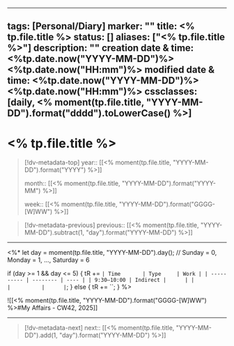 
---
tags: [Personal/Diary]
marker: ""
title: <% tp.file.title %>
status: []
aliases: ["<% tp.file.title %>"]
description: ""
creation date & time: <%tp.date.now("YYYY-MM-DD")%> <%tp.date.now("HH:mm")%>
modified date & time: <%tp.date.now("YYYY-MM-DD")%> <%tp.date.now("HH:mm")%>
cssclasses: [daily, <% moment(tp.file.title, "YYYY-MM-DD").format("dddd").toLowerCase() %>]
---

# <% tp.file.title %>

> [!dv-metadata-top]
> year:: [[<% moment(tp.file.title, "YYYY-MM-DD").format("YYYY") %>]]
> 
> month:: [[<% moment(tp.file.title, "YYYY-MM-DD").format("YYYY-MM") %>]]
> 
> week:: [[<% moment(tp.file.title, "YYYY-MM-DD").format("GGGG-[W]WW") %>]]

> [!dv-metadata-previous]
> previous:: [[<% moment(tp.file.title, "YYYY-MM-DD").subtract(1, "day").format("YYYY-MM-DD") %>]]

- - -
 
<%*
let day = moment(tp.file.title, "YYYY-MM-DD").day(); // Sunday = 0, Monday = 1, ..., Saturday = 6

if (day >= 1 && day <= 5) {
    tR += `| Time       | Type     | Work |
| ---------- | -------- | ---- |
| 9:30–10:00 | Indirect |      |
|            |          |      |`;
} else {
    tR += ``;
}
%>

![[<% moment(tp.file.title, "YYYY-MM-DD").format("GGGG-[W]WW") %>#My Affairs - CW42, 2025]]

- - -

> [!dv-metadata-next]
> next:: [[<% moment(tp.file.title, "YYYY-MM-DD").add(1, "day").format("YYYY-MM-DD") %>]]
